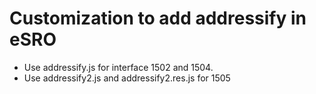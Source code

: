 Customization to add addressify in eSRO
====
* Use addressify.js for interface 1502 and 1504.
* Use addressify2.js and addressify2.res.js for 1505